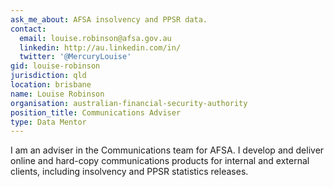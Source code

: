 ```yaml
---
ask_me_about: AFSA insolvency and PPSR data.
contact:
  email: louise.robinson@afsa.gov.au
  linkedin: http://au.linkedin.com/in/
  twitter: '@MercuryLouise'
gid: louise-robinson
jurisdiction: qld
location: brisbane
name: Louise Robinson
organisation: australian-financial-security-authority
position_title: Communications Adviser
type: Data Mentor
---
```


I am an adviser in the Communications team for AFSA. I develop and deliver online and hard-copy communications products for internal and external clients, including insolvency and PPSR statistics releases.